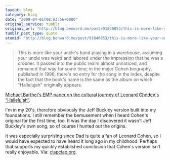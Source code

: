 ```yaml
---
layout: blog
category: blog
date: "2009-04-01T08:03:56+0000"
original_service: tumblr
original_url: "http://blog.benward.me/post/91840853/this-is-more-like-your-uncles-band-playing-in-a"
tumblr_post_type: quote
atomid: "http://blog.benward.me/post/91840853/this-is-more-like-your-uncles-band-playing-in-a"
---
```

> This is more like your uncle's band playing in a warehouse, assuming your uncle was weird and labored under the impression that he was a crooner. It passed into the public realm almost unnoticed, and remained that way for some time; in the major Cohen biography, published in 1996, there's no entry for the song in the index, despite the fact that the book's name is the same as the album on which "Hallelujah" originally appears.

<a href="http://www.clapclap.org/2007/04/hallelujah.html?awesm=1OQ&utm_medium=awesm-twitter&utm_content=bookmarklet-twitter&utm_campaign=awesm">Michael Barthel's EMP paper on the cultural journey of Leonard Choden's “Hallelujah”</a>.

I'm in my 20's, therefore obviously the Jeff Buckley version built into my foundations. I still remember the bemusement when I heard Cohen's original for the first time, too. It was the day I discovered it wasn't Jeff Buckley's own song, so of course I hunted out the origins. 

It was especially surprising since Dad is quite a fan of Leonard Cohen, so I would have expected to have heard it long ago in my childhood. Perhaps that supports my quickly established conclusion that Cohen's version isn't really enjoyable.
Via: [clapclap.org](http://www.clapclap.org/2007/04/hallelujah.html?awesm=1OQ&utm_medium=awesm-twitter&utm_content=bookmarklet-twitter&utm_campaign=awesm).